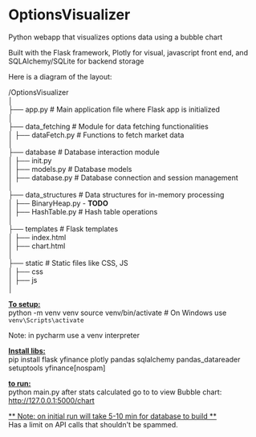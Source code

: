 # OptionsVisualizer
Python webapp that visualizes options data using a bubble chart

Built with the Flask framework, Plotly for visual, javascript front end, 
and SQLAlchemy/SQLite for backend storage

Here is a diagram of the layout: 

/OptionsVisualizer<br>
│<br>
├── app.py # Main application file where Flask app is initialized<br>
│<br>
├── data_fetching # Module for data fetching functionalities<br>
│ ├── dataFetch.py # Functions to fetch market data<br>
│ <br>
├── database # Database interaction module<br>
│ ├── init.py<br>
│ ├── models.py # Database models<br>
│ ├── database.py # Database connection and session management<br>
│ <br>
├── data_structures # Data structures for in-memory processing<br>
│ ├── BinaryHeap.py - **TODO**<br>
│ ├── HashTable.py # Hash table operations<br>
│ <br>
├── templates # Flask templates<br>
│ ├── index.html<br>
│ ├── chart.html<br>
│ <br>
├── static # Static files like CSS, JS<br>
│ ├── css<br>
│ ├── js<br>
│ <br>

<u>**To setup:**<br></u>
python -m venv venv
source venv/bin/activate  # On Windows use `venv\Scripts\activate`

Note: in pycharm use a venv interpreter

<u>**Install libs:**</u><br>
pip install flask yfinance plotly pandas sqlalchemy pandas_datareader setuptools yfinance[nospam]

<u>**to run:**</u><br>
python main.py 
after stats calculated go to to view Bubble chart:
http://127.0.0.1:5000/chart

<u>** Note: on initial run will take 5-10 min for database to build **</u><br>
Has a limit on API calls that shouldn't be spammed. 

